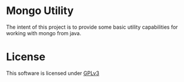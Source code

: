 Mongo Utility
===============
The intent of this project is to provide some basic utility capabilities for working with mongo from java.

# License
This software is licensed under [GPLv3](http://www.gnu.org/licenses/gpl.txt)
